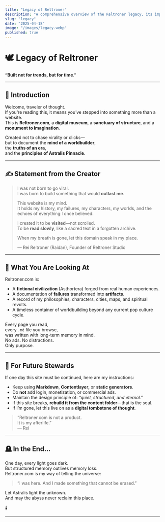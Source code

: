 ```yaml
---
title: "Legacy of Reltroner"
description: "A comprehensive overview of the Reltroner legacy, its impact on world-building, and its future directions."
slug: "legacy"
date: "2025-04-18"
image: "/images/legacy.webp"
published: true
---
```


# 🕊️ **Legacy of Reltroner**  
**“Built not for trends, but for time.”**

---

## 📜 Introduction

Welcome, traveler of thought.  
If you're reading this, it means you’ve stepped into something more than a website.  
This is **Reltroner.com**, a **digital museum**, a **sanctuary of structure**, and a **monument to imagination**.

Created not to chase virality or clicks—  
but to document the **mind of a worldbuilder**,  
the **truths of an era**,  
and the **principles of Astralis Pinnacle**.

---

## ✍️ Statement from the Creator

> I was not born to go viral.  
> I was born to build something that would **outlast me**.  
>  
> This website is my mind.  
> It holds my history, my failures, my characters, my worlds, and the echoes of everything I once believed.  
>  
> I created it to be **visited**—not scrolled.  
> To be **read slowly**, like a sacred text in a forgotten archive.  
>  
> When my breath is gone, let this domain speak in my place.  
>  
> — Rei Reltroner (Raidan), Founder of Reltroner Studio

---

## 🧱 What You Are Looking At

Reltroner.com is:

- A **fictional civilization** (Asthortera) forged from real human experiences.
- A documentation of **failures** transformed into **artifacts**.
- A record of my philosophies, characters, cities, maps, and spiritual revolts.
- A timeless container of worldbuilding beyond any current pop culture cycle.

Every page you read,  
every `.md` file you browse,  
was written with long-term memory in mind.  
No ads. No distractions.  
Only purpose.

---

## 🔧 For Future Stewards

If one day this site must be continued, here are my instructions:

- Keep using **Markdown**, **Contentlayer**, or **static generators**.
- Do **not** add login, monetization, or commercial ads.
- Maintain the design principle of: *“quiet, structured, and eternal.”*
- If this site breaks, **rebuild it from the content folder**—that is the soul.
- If I’m gone, let this live on as a **digital tombstone of thought**.

> “Reltroner.com is not a product.  
> It is my afterlife.”  
> — Rei

---

## 🪦 In the End...

One day, every light goes dark.  
But structured memory outlives memory loss.  
Reltroner.com is my way of telling the universe:

> “I was here. And I made something that cannot be erased.”

Let Astralis light the unknown.  
And may the abyss never reclaim this place.

🕯️

---

